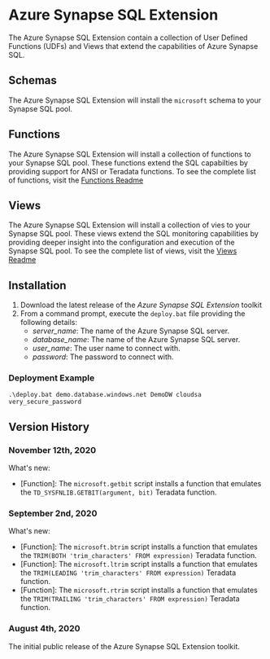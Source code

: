 # Azure Synapse SQL Extension

The Azure Synapse SQL Extension contain a collection of User Defined Functions (UDFs) and Views that extend the capabilities of Azure Synapse SQL.

## Schemas

The Azure Synapse SQL Extension will install the `microsoft` schema to your Synapse SQL pool.

## Functions

The Azure Synapse SQL Extension will install a collection of functions to your Synapse SQL pool. These functions extend the SQL capabilties by providing support for ANSI or Teradata functions. To see the complete list of functions, visit the [Functions Readme](functions/Readme.md)

## Views

The Azure Synapse SQL Extension will install a collection of vies to your Synapse SQL pool. These views extend the SQL monitoring capabilities by providing deeper insight into the configuration and execution of the Synapse SQL pool. To see the complete list of views, visit the [Views Readme](views/Readme.md)

## Installation

1. Download the latest release of the *Azure Synapse SQL Extension* toolkit
2. From a command prompt, execute the `deploy.bat` file providing the following details:
   - *server_name*: The name of the Azure Synapse SQL server.
   - *database_name*: The name of the Azure Synapse SQL server.
   - *user_name*: The user name to connect with.
   - *password*: The password to connect with.

### Deployment Example

`
.\deploy.bat demo.database.windows.net DemoDW cloudsa very_secure_password
`

## Version History

### November 12th, 2020
What's new:

- [Function]: The `microsoft.getbit` script installs a function that emulates the `TD_SYSFNLIB.GETBIT(argument, bit)` Teradata function.

### September 2nd, 2020
What's new:

- [Function]: The `microsoft.btrim` script installs a function that emulates the `TRIM(BOTH 'trim_characters' FROM expression)` Teradata function.
- [Function]: The `microsoft.ltrim` script installs a function that emulates the `TRIM(LEADING 'trim_characters' FROM expression)` Teradata function.
- [Function]: The `microsoft.rtrim` script installs a function that emulates the `TRIM(TRAILING 'trim_characters' FROM expression)` Teradata function.

### August 4th, 2020
The initial public release of the Azure Synapse SQL Extension toolkit.